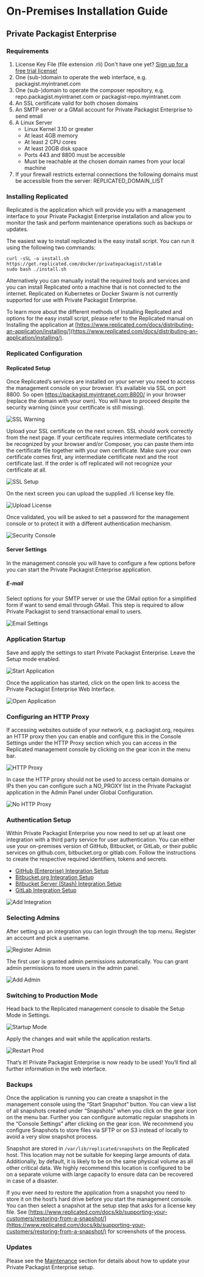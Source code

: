 # On-Premises Installation Guide
## Private Packagist Enterprise

### Requirements

1. License Key File (file extension .rli) Don't have one yet? [Sign up for a free trial license!](https://packagist.com/enterprise)
2. One (sub-)domain to operate the web interface, e.g. packagist.myintranet.com
3. One (sub-)domain to operate the composer repository, e.g. repo.packagist.myintranet.com or packagist-repo.myintranet.com
4. An SSL certificate valid for both chosen domains
5. An SMTP server or a GMail account for Private Packagist Enterprise to send email
6. A Linux Server
    * Linux Kernel 3.10 or greater
    * At least 4GB memory
    * At least 2 CPU cores
    * At least 20GB disk space
    * Ports 443 and 8800 must be accessible
    * Must be reachable at the chosen domain names from your local machine
7. If your firewall restricts external connections the following domains must be accessible from the server:
REPLICATED_DOMAIN_LIST

### Installing Replicated
Replicated is the application which will provide you with a management interface to your Private Packagist Enterprise installation and allow you to monitor the task and perform maintenance operations such as backups or updates.

The easiest way to install replicated is the easy install script. You can run it using the following two commands:
```
curl -sSL -o install.sh https://get.replicated.com/docker/privatepackagist/stable
sudo bash ./install.sh
```

Alternatively you can manually install the required tools and services and you can install Replicated onto a machine that is not connected to the internet. Replicated on Kubernetes or Docker Swarm is not currently supported for use with Private Packagist Enterprise.

To learn more about the different methods of Installing Replicated and options for the easy install script, please refer to the Replicated manual on Installing the application at [https://www.replicated.com/docs/distributing-an-application/installing/](https://www.replicated.com/docs/distributing-an-application/installing/).

### Replicated Configuration
#### Replicated Setup
Once Replicated’s services are installed on your server you need to access the management console on your browser. It’s available via SSL on port 8800. So open https://packagist.myintranet.com:8800/ in your browser (replace the domain with your own). You will have to proceed despite the security warning (since your certificate is still missing).

![SSL Warning](/Resources/public/img/docs/enterprise/01-ssl-warning.png)

Upload your SSL certificate on the next screen. SSL should work correctly from the next page. If your certificate requires intermediate certificates to be recognized by your browser and/or Composer, you can paste them into the certificate file together with your own certificate. Make sure your own certificate comes first, any intermediate certificate next and the root certificate last. If the order is off replicated will not recognize your certificate at all.

![SSL Setup](/Resources/public/img/docs/enterprise/02-ssl-setup.png)

On the next screen you can upload the supplied .rli license key file.

![Upload License](/Resources/public/img/docs/enterprise/03-upload-license.png)

Once validated, you will be asked to set a password for the management console or to protect it with a different authentication mechanism.

![Security Console](/Resources/public/img/docs/enterprise/04-secure-console.png)

#### Server Settings
In the management console you will have to configure a few options before you can start the Private Packagist Enterprise application.

##### E-mail
Select options for your SMTP server or use the GMail option for a simplified form if want to send email through GMail. This step is required to allow Private Packagist to send transactional email to users.

![Email Settings](/Resources/public/img/docs/enterprise/05-email-settings.png)

### Application Startup
Save and apply the settings to start Private Packagist Enterprise. Leave the Setup mode enabled.

![Start Application](/Resources/public/img/docs/enterprise/06-save-start.png)

Once the application has started, click on the open link to access the Private Packagist Enterprise Web Interface.

![Open Application](/Resources/public/img/docs/enterprise/07-started-open.png)

### Configuring an HTTP Proxy
If accessing websites outside of your network, e.g. packagist.org, requires an HTTP proxy then you can
enable and configure this in the Console Settings under the HTTP Proxy section which you can access in
the Replicated management console by clicking on the gear icon in the menu bar.

![HTTP Proxy](/Resources/public/img/docs/enterprise/07-01-http-proxy.png)

In case the HTTP proxy should not be used to access certain domains or IPs then you can configure such
a NO_PROXY list in the Private Packagist application in the Admin Panel under Global Configuration.

![No HTTP Proxy](/Resources/public/img/docs/enterprise/07-02-http-proxy-no-proxy.png)

### Authentication Setup
Within Private Packagist Enterprise you now need to set up at least one integration with a third party service for user authentication. You can either use your on-premises version of GitHub, Bitbucket, or GitLab, or their public services on github.com, bitbucket.org or gitlab.com. Follow the instructions to create the respective required identifiers, tokens and secrets.

* [GitHub (Enterprise) Integration Setup](/enterprise/github-integration-setup.md)
* [Bitbucket.org Integration Setup](/enterprise/bitbucket-integration-setup.md)
* [Bitbucket Server (Stash) Integration Setup](/enterprise/bitbucket-server-integration-setup.md)
* [GitLab Integration Setup](/enterprise/gitlab-integration-setup.md)

![Add Integration](/Resources/public/img/docs/enterprise/08-integration.png)

### Selecting Admins
After setting up an integration you can login through the top menu. Register an account and pick a username.

![Register Admin](/Resources/public/img/docs/enterprise/09-register-admin.png)

The first user is granted admin permissions automatically. You can grant admin permissions to more users in the admin panel.

![Add Admin](/Resources/public/img/docs/enterprise/10-add-admin.png)

### Switching to Production Mode
Head back to the Replicated management console to disable the Setup Mode in Settings.

![Startup Mode](/Resources/public/img/docs/enterprise/11-startup-mode.png)

Apply the changes and wait while the application restarts.

![Restart Prod](/Resources/public/img/docs/enterprise/12-restart-prod.png)

That’s it! Private Packagist Enterprise is now ready to be used! You’ll find all further information in the web interface.

### Backups
Once the application is running you can create a snapshot in the management console using the “Start Snapshot” button. You can view a list of all snapshots created under “Snapshots” when you click on the gear icon on the menu bar. Further you can configure automatic regular snapshots in the “Console Settings” after clicking on the gear icon. We recommend you configure Snapshots to store files via SFTP or on S3 instead of locally to avoid a very slow snapshot process.

Snapshot are stored in ``/var/lib/replicated/snapshots`` on the Replicated host. This location may not be suitable for keeping large amounts of data. Additionally, by default, it is likely to be on the same physical volume as all other critical data. We highly recommend this location is configured to be on a separate volume with large capacity to ensure data can be recovered in case of a disaster.

If you ever need to restore the application from a snapshot you need to store it on the host’s hard drive before you start the management console. You can then select a snapshot at the setup step that asks for a license key file. See [https://www.replicated.com/docs/kb/supporting-your-customers/restoring-from-a-snapshot/](https://www.replicated.com/docs/kb/supporting-your-customers/restoring-from-a-snapshot/) for screenshots of the process.

### Updates
Please see the [Maintenance](/enterprise/maintenance.md) section for details about how to update your Private Packagist Enterprise setup.
